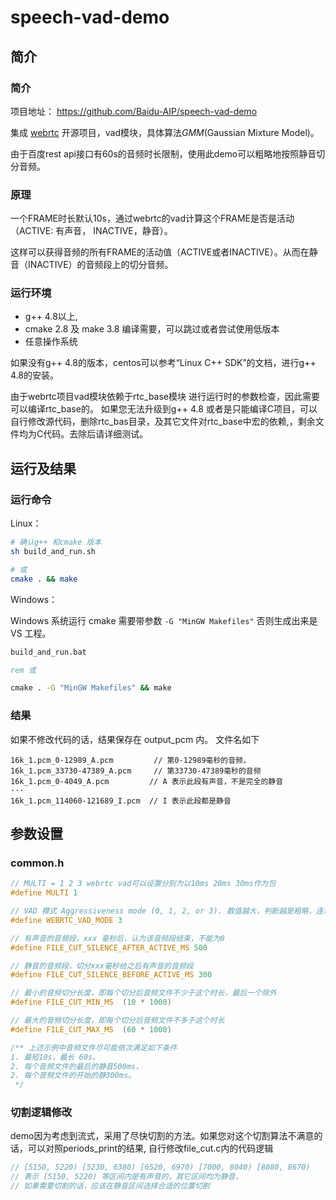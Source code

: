 # speech-vad-demo


## 简介
### 简介

项目地址： https://github.com/Baidu-AIP/speech-vad-demo

集成 [webrtc](https://webrtc.org/) 开源项目，vad模块，具体算法*GMM*(Gaussian Mixture Model)。

由于百度rest api接口有60s的音频时长限制，使用此demo可以粗略地按照静音切分音频。

### 原理

一个FRAME时长默认10s，通过webrtc的vad计算这个FRAME是否是活动（ACTIVE: 有声音， INACTIVE，静音）。

这样可以获得音频的所有FRAME的活动值（ACTIVE或者INACTIVE）。从而在静音（INACTIVE）的音频段上的切分音频。

### 运行环境

- g++ 4.8以上,
- cmake 2.8 及 make 3.8 编译需要，可以跳过或者尝试使用低版本  
- 任意操作系统

如果没有g++ 4.8的版本，centos可以参考“Linux C++ SDK”的文档，进行g++ 4.8的安装。

由于webrtc项目vad模块依赖于rtc_base模块 进行运行时的参数检查，因此需要可以编译rtc_base的。
如果您无法升级到g++ 4.8 或者是只能编译C项目，可以自行修改源代码，删除rtc_bas目录，及其它文件对rtc_base中宏的依赖,，剩余文件均为C代码。去除后请详细测试。

## 运行及结果

### 运行命令

Linux：

```bash
# 确认g++ 和cmake 版本
sh build_and_run.sh

# 或
cmake . && make
```

Windows：

Windows 系统运行 cmake 需要带参数 `-G "MinGW Makefiles"` 否则生成出来是 VS 工程。

```bat
build_and_run.bat

rem 或

cmake . -G "MinGW Makefiles" && make
```

### 结果
如果不修改代码的话，结果保存在 output_pcm 内。
文件名如下
```
16k_1.pcm_0-12989_A.pcm         // 第0-12989毫秒的音频， 
16k_1.pcm_33730-47389_A.pcm     // 第33730-47389毫秒的音频
16k_1.pcm_0-4049_A.pcm         // A 表示此段有声音，不是完全的静音
···
16k_1.pcm_114060-121689_I.pcm  // I 表示此段都是静音
```

## 参数设置

### common.h
```c
// MULTI = 1 2 3 webrtc vad可以设置分别为以10ms 20ms 30ms作为包
#define MULTI 1

// VAD 模式 Aggressiveness mode (0, 1, 2, or 3). 数值越大，判断越是粗略，连着的静音或者响声增多
#define WEBRTC_VAD_MODE 3

// 有声音的音频段，xxx 毫秒后，认为该音频段结束，不能为0
#define FILE_CUT_SILENCE_AFTER_ACTIVE_MS 500

// 静音的音频段，切分xxx毫秒给之后有声音的音频段
#define FILE_CUT_SILENCE_BEFORE_ACTIVE_MS 300

// 最小的音频切分长度，即每个切分后音频文件不少于这个时长，最后一个除外
#define FILE_CUT_MIN_MS  (10 * 1000)

// 最大的音频切分长度，即每个切分后音频文件不多于这个时长
#define FILE_CUT_MAX_MS  (60 * 1000)

/** 上述示例中音频文件尽可能依次满足如下条件
1. 最短10s，最长 60s。 
2. 每个音频文件的最后的静音500ms， 
2. 每个音频文件的开始的静300ms。
 */
```

### 切割逻辑修改

demo因为考虑到流式，采用了尽快切割的方法。如果您对这个切割算法不满意的话，可以对照periods_print的结果, 自行修改file_cut.c内的代码逻辑

```c
// [5150, 5220) [5230, 6380) [6520, 6970) [7000, 8040) [8080, 8670)
// 表示 [5150, 5220) 等区间内是有声音的，其它区间均为静音，
// 如果需要切割的话，应该在静音区间选择合适的位置切割
```